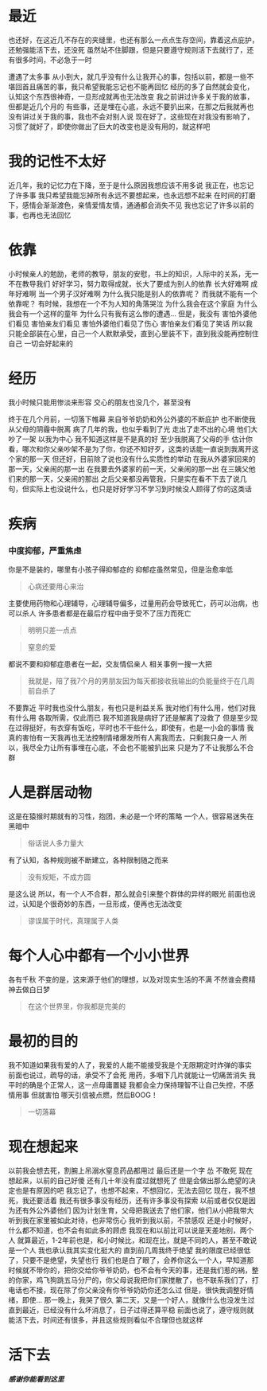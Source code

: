 # 最近
也还好，在这近几不存在的夹缝里，也还有那么一点点生存空间，靠着这点庇护，还勉强能活下去，还没死
虽然站不住脚跟，但是只要遵守规则活下去就行了，还有很多时间，不必急于一时

遭遇了太多事
从小到大，就几乎没有什么让我开心的事，包括以前，都是一些不堪回首且痛苦的事，我只希望我能忘记也不能再回忆
经历的多了自然就会变化，认知这个东西很神奇，一旦形成就再也无法改变
我之前讲过许多关于我的故事，但都是近几个月的
有些事，还是埋在心底，永远不要扒出来，在那之后我就再也没有讲过关于我的事，我也不会对别人说
现在好了，这些现在对我没有影响了，习惯了就好了，即使你做出了巨大的改变也是没有用的，就这样吧

# 我的记性不太好
近几年，我的记忆力在下降，至于是什么原因我想应该不用多说
我正在，也忘记了许多事
我只希望我能忘掉所有永远不要想起来，也永远想不起来
在时间的打磨下，感情会渐渐渡色，亲情爱情友情，通通都会消失不见
我也忘记了许多以前的事，也再也无法回忆

# 依靠
小时候亲人的勉励，老师的教导，朋友的安慰，书上的知识，人际中的关系，无一不在教导我们
好好学习，努力取得成就，长大了要成为别人的依靠
长大好难啊
成年好难啊
当一个男子汉好难啊
为什么我只能是别人的依靠呢？
而我就不能有一个依靠呢？
有时候，我想在一个不为人知的角落哭泣
为什么我会在这个家庭
为什么我会有一个这样的童年
为什么只有我有这么惨的遭遇...
但是，我没有
害怕外婆他们看见
害怕亲友们看见
害怕外婆他们看见了伤心
害怕亲友们看见了笑话
所以我只能全部装在心里，自己一个人默默承受，直到心里装不下，直到我没能再控制住自己
一切会好起来的

# 经历
我小时候只能用惨淡来形容
交心的朋友也没几个，甚至没有

终于在几个月前，一切落下帷幕
来自爷爷奶奶和外公外婆的不断庇护
也不断使我从父母的阴霾中脱离
病了几年的我，也似乎看到了光
走出了走不出的心境
他们大吵了一架
以我为中心
我不知道这样是不是真的好
至少我脱离了父母的手
估计你看，哪次和你父亲吵架不是为了你，你还不知好歹，这类的话能一直说到我离开这个家的那一天
但还好，目前除了说也没有什么实质性的举动
在我从外婆家回来的那一天，父亲闹的那一出
在我要去外婆家的前一天，父亲闹的那一出
在三姨父他们来的那一天，父亲闹的那出
之后父亲都没再管我，只是实在看不下去了说几句，但实际上也没说什么，也只是好好学习不学习到时候没人顾得了你的这类话

# 疾病
### 中度抑郁，严重焦虑
你是不是装的，哪里有小孩子得抑郁症的
抑郁症虽然常见，但是治愈率低
> 心病还要用心来治

主要使用药物和心理辅导，心理辅导偏多，过量用药会导致死亡，药可以治病，也可以杀人
许多患者都是在最后疗程中由于受不了压力而死亡
> 明明只差一点点

> 窒息的爱

都说不要和抑郁症患者在一起，交友情侣亲人
相关事例一搜一大把
> 我就是，陪了我7个月的男朋友因为每天都接收我输出的负能量终于在几周前自杀了

不要靠近
平时我也没什么朋友，有也只是利益关系
我对他们有什么用，他们对我有什么用
各取所需，仅此而已
我不知道我是病好了还是解离了没救了
但是至少现在过得挺好，有衣穿有饭吃，平时也不干些什么，即使有，也是一小会的事情
我真的害怕有一天我再也无法控制情绪爆发所有人离我而去，只剩我只身一人
所以，我尽全力让所有事埋在心底，不会也不能被扒出来
只是为了不让我那么不合群

# 人是群居动物
这是在猿猴时期就有的习性，抱团，未必是一个坏的策略
一个人，很容易迷失在黑暗中
> 俗话说人多力量大

有了认知，各种规则被不断建立，各种限制随之而来
> 没有规矩，不成方圆

是这么说
所以，有一个人不合群，那么就会引来整个群体的异样的眼光
前面也说过，认知是个很奇妙的东西，一旦形成，便再也无法改变
> 谬误属于时代，真理属于人类

# 每个人心中都有一个小小世界
各有千秋
不变的是，这来源于他们的理想，以及对现实生活的不满
不然谁会费精神去做白日梦
> 在这个世界里，你我都是完美的

# 最初的目的
我不知道如果我有爱的人了，我爱的人能不能接受我是个无限期定时炸弹的事实
前面也说过，疏导的话，承受不了会死
用药，多咽下几片就能让一切痛苦消失
我平时的确是个正常人，这一点毋庸置疑
我都会全力保持理智不让自己失控，不感情用事
但就害怕
哪天引信被点燃，然后BOOG！
> 一切落幕

# 现在想起来
以前我会想去死，割腕上吊溺水窒息药品都用过
最后还是一个字 怂
不敢死
现在想起来，以前的自己好傻
还有几十年没有度过就想死了
但是会做出那么绝望的决定也是有原因的吧
我忘记了，也想不起来，不想回忆，无法去回忆
现在，我不想死，我还要活着
我还有很多事没有经历，还有许多事没有探索
以前或者仅仅是因为还有外公外婆他们
因为计划生育，父母把我送去了他们家，他们从小把我带大
听到我在家里被如此对待，也非常伤心
我听到我以前，不禁感叹
还是小时候好，什么都不知道，也不会有如此多的顾虑
我现在和以前比可以说是天差地别，两个人
就算最近，1-2年前也是，和小时候比，和现在比，就是不同的人，甚至不敢说是一个人
我也承认我其实变化挺大的
直到前几周我终于绝望
我的限度已经很低了，只要不是绝望，失望也行
我们也是白了眼了，会养你这么一个人，早知道那时候就不带你的，把你交给你爷爷奶奶，也不会有今天的事，还是我们惹的祸，整的你家，鸡飞狗跳五马分尸的，你父母说我把你们家搅散了，也不联系我们了，打电话也不接，现在除了你父亲没有你爷爷奶奶你还怎么过
但是，很快我调整好情绪，即使...
那一晚上，我哭了很久
第二天，又是一个好人，就像什么也没发生过
直到最近，已经没有什么坏消息了，日子过得还算平稳
前面也说了，遵守规则就能活下去，时间还有很多，并且这些规则看似不合理但也就这样

# 活下去

##### 感谢你能看到这里